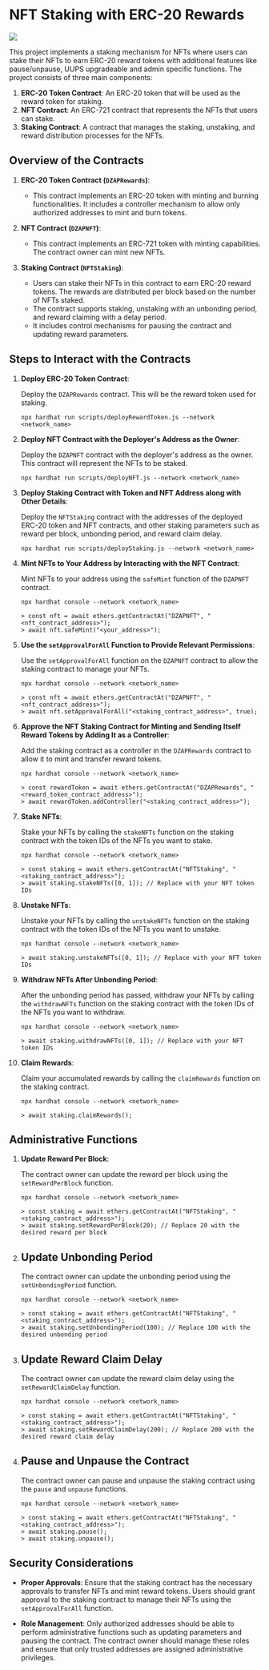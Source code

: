 # NFT Staking with ERC-20 Rewards

[![](https://mermaid.ink/img/pako:eNqVVk1v4jAQ_StWLnuhq23YUw8r0VBaaFmhttuVGipk4gGsJnbkjyJU9b_v2E5omlIWIiSwPfPem_HMhNcokwyis2iRy3W2osqQ-_5UEHy0nS8VLVekD2UuN7NECqNoZnQ4dk_vNB0KbWieEwYlCAYi46CfyMnJL9KL0-BJ-o-9yS2sqWKaZBXKUwMlDvbd9C_lhiykcmjoWIAwxEj0KcocDDR8zvcxn39g_j2437KSNTerCh3UN00oYwo0fmsi1wJUkyLIOj9GVrJPVrKVhZLuDH3mYtlSdnGbnMQ_CBXM2dTqEKBBEWQl3fQODFE-raQERea5zJ47xIq5FMxB4yaXrOPRKrssp7xAaTndNCG7AfLngZFiXFPRKpIxF2aGmhvV0T9NE5cJTRfgjsnCisxwKQh-2jcTUtSPU2_pgBzxRlpVZ2EPOWZiNgFVcK0RviHhopYApleWSr7QfCBVD3f-r-UiToMPEN2-LJRWUEGXEBQ6uY18DipWFO6bRuY53k-b8VNHeNYBsjL2mRELlIaVR9uXjOA6myiZYdreZV3WyUAD8BluStpRk0HRZZy6g0aoZL4hLjHcl5mRzyDIsN_MwFVFZcWRZFdx-if4HEM3dG2XKaAaQhvgJOOCGF6Ac263BLHaI-Hxd175BfphHHS7ZmSKrg8S3tARenOII6MCOCaK0f4oPrfw13GMqji8cV1oh8cxCnGMumni2UIbZpktbE4N1ONkX0vWb4vZ2PeJmyTv-NdVeZTUYqwHFcZ1nE689Q65N9tqOwLwxlVa-RXk-LSe1QLWhLvx50KgHvYd8yEOYOMq37bE6BncyyOSPQ7JHnfTB6zOxaYGcXeeIahzcyK2iC-gdIVcmbI2buNG2m_vQPZxWm-X_nDnNG1tBsNdk6a1Gd4su4oh6kQFAlLO8O_Hq3OeRmaFh9PoDH8yWFCbm2k0FW9oSq2RdxuRRWdGWehEStrlql7YkmFZ9jnFbBT1ZknFo5S4XNBcw9s_doj73Q?type=png)](https://mermaid.live/edit#pako:eNqVVk1v4jAQ_StWLnuhq23YUw8r0VBaaFmhttuVGipk4gGsJnbkjyJU9b_v2E5omlIWIiSwPfPem_HMhNcokwyis2iRy3W2osqQ-_5UEHy0nS8VLVekD2UuN7NECqNoZnQ4dk_vNB0KbWieEwYlCAYi46CfyMnJL9KL0-BJ-o-9yS2sqWKaZBXKUwMlDvbd9C_lhiykcmjoWIAwxEj0KcocDDR8zvcxn39g_j2437KSNTerCh3UN00oYwo0fmsi1wJUkyLIOj9GVrJPVrKVhZLuDH3mYtlSdnGbnMQ_CBXM2dTqEKBBEWQl3fQODFE-raQERea5zJ47xIq5FMxB4yaXrOPRKrssp7xAaTndNCG7AfLngZFiXFPRKpIxF2aGmhvV0T9NE5cJTRfgjsnCisxwKQh-2jcTUtSPU2_pgBzxRlpVZ2EPOWZiNgFVcK0RviHhopYApleWSr7QfCBVD3f-r-UiToMPEN2-LJRWUEGXEBQ6uY18DipWFO6bRuY53k-b8VNHeNYBsjL2mRELlIaVR9uXjOA6myiZYdreZV3WyUAD8BluStpRk0HRZZy6g0aoZL4hLjHcl5mRzyDIsN_MwFVFZcWRZFdx-if4HEM3dG2XKaAaQhvgJOOCGF6Ac263BLHaI-Hxd175BfphHHS7ZmSKrg8S3tARenOII6MCOCaK0f4oPrfw13GMqji8cV1oh8cxCnGMumni2UIbZpktbE4N1ONkX0vWb4vZ2PeJmyTv-NdVeZTUYqwHFcZ1nE689Q65N9tqOwLwxlVa-RXk-LSe1QLWhLvx50KgHvYd8yEOYOMq37bE6BncyyOSPQ7JHnfTB6zOxaYGcXeeIahzcyK2iC-gdIVcmbI2buNG2m_vQPZxWm-X_nDnNG1tBsNdk6a1Gd4su4oh6kQFAlLO8O_Hq3OeRmaFh9PoDH8yWFCbm2k0FW9oSq2RdxuRRWdGWehEStrlql7YkmFZ9jnFbBT1ZknFo5S4XNBcw9s_doj73Q)

This project implements a staking mechanism for NFTs where users can stake their NFTs to earn ERC-20 reward tokens with additional features like pause/unpause, UUPS upgradeable and admin specific functions. The project consists of three main components:

1. **ERC-20 Token Contract**: An ERC-20 token that will be used as the reward token for staking.
2. **NFT Contract**: An ERC-721 contract that represents the NFTs that users can stake.
3. **Staking Contract**: A contract that manages the staking, unstaking, and reward distribution processes for the NFTs.

## Overview of the Contracts

1. **ERC-20 Token Contract (`DZAPRewards`)**:

    - This contract implements an ERC-20 token with minting and burning functionalities. It includes a controller mechanism to allow only authorized addresses to mint and burn tokens.

2. **NFT Contract (`DZAPNFT`)**:

    - This contract implements an ERC-721 token with minting capabilities. The contract owner can mint new NFTs.

3. **Staking Contract (`NFTStaking`)**:
    - Users can stake their NFTs in this contract to earn ERC-20 reward tokens. The rewards are distributed per block based on the number of NFTs staked.
    - The contract supports staking, unstaking with an unbonding period, and reward claiming with a delay period.
    - It includes control mechanisms for pausing the contract and updating reward parameters.

## Steps to Interact with the Contracts

1.  **Deploy ERC-20 Token Contract**:

    Deploy the `DZAPRewards` contract. This will be the reward token used for staking.

    ```shell
    npx hardhat run scripts/deployRewardToken.js --network <network_name>
    ```

2.  **Deploy NFT Contract with the Deployer's Address as the Owner**:

    Deploy the `DZAPNFT` contract with the deployer's address as the owner. This contract will represent the NFTs to be staked.

    ```shell
    npx hardhat run scripts/deployNFT.js --network <network_name>
    ```

3.  **Deploy Staking Contract with Token and NFT Address along with Other Details**:

    Deploy the `NFTStaking` contract with the addresses of the deployed ERC-20 token and NFT contracts, and other staking parameters such as reward per block, unbonding period, and reward claim delay.

    ```shell
    npx hardhat run scripts/deployStaking.js --network <network_name>
    ```

4.  **Mint NFTs to Your Address by Interacting with the NFT Contract**:

    Mint NFTs to your address using the `safeMint` function of the `DZAPNFT` contract.

    ```shell
    npx hardhat console --network <network_name>

    > const nft = await ethers.getContractAt("DZAPNFT", "<nft_contract_address>");
    > await nft.safeMint("<your_address>");
    ```

5.  **Use the `setApprovalForAll` Function to Provide Relevant Permissions**:

    Use the `setApprovalForAll` function on the `DZAPNFT` contract to allow the staking contract to manage your NFTs.

    ```shell
    npx hardhat console --network <network_name>

    > const nft = await ethers.getContractAt("DZAPNFT", "<nft_contract_address>");
    > await nft.setApprovalForAll("<staking_contract_address>", true);

    ```

6.  **Approve the NFT Staking Contract for Minting and Sending Itself Reward Tokens by Adding It as a Controller**:

    Add the staking contract as a controller in the `DZAPRewards` contract to allow it to mint and transfer reward tokens.

    ```shell
    npx hardhat console --network <network_name>

    > const rewardToken = await ethers.getContractAt("DZAPRewards", "<reward_token_contract_address>");
    > await rewardToken.addController("<staking_contract_address>");

    ```

7.  **Stake NFTs**:

    Stake your NFTs by calling the `stakeNFTs` function on the staking contract with the token IDs of the NFTs you want to stake.

    ```shell
    npx hardhat console --network <network_name>

    > const staking = await ethers.getContractAt("NFTStaking", "<staking_contract_address>");
    > await staking.stakeNFTs([0, 1]); // Replace with your NFT token IDs

    ```

8.  **Unstake NFTs**:

    Unstake your NFTs by calling the `unstakeNFTs` function on the staking contract with the token IDs of the NFTs you want to unstake.

    ```shell
    npx hardhat console --network <network_name>

    > await staking.unstakeNFTs([0, 1]); // Replace with your NFT token IDs

    ```

9.  **Withdraw NFTs After Unbonding Period**:

    After the unbonding period has passed, withdraw your NFTs by calling the `withdrawNFTs` function on the staking contract with the token IDs of the NFTs you want to withdraw.

    ```shell
    npx hardhat console --network <network_name>

    > await staking.withdrawNFTs([0, 1]); // Replace with your NFT token IDs
    ```

10. **Claim Rewards**:

    Claim your accumulated rewards by calling the `claimRewards` function on the staking contract.

    ```shell
    npx hardhat console --network <network_name>

    > await staking.claimRewards();

    ```

## Administrative Functions

1. **Update Reward Per Block**:

    The contract owner can update the reward per block using the `setRewardPerBlock` function.

    ```shell
    npx hardhat console --network <network_name>

    > const staking = await ethers.getContractAt("NFTStaking", "<staking_contract_address>");
    > await staking.setRewardPerBlock(20); // Replace 20 with the desired reward per block

    ```

2. ## Update Unbonding Period

    The contract owner can update the unbonding period using the `setUnbondingPeriod` function.

    ```shell
    npx hardhat console --network <network_name>

    > const staking = await ethers.getContractAt("NFTStaking", "<staking_contract_address>");
    > await staking.setUnbondingPeriod(100); // Replace 100 with the desired unbonding period

    ```

3. ## Update Reward Claim Delay

    The contract owner can update the reward claim delay using the `setRewardClaimDelay` function.

    ```shell
    npx hardhat console --network <network_name>

    > const staking = await ethers.getContractAt("NFTStaking", "<staking_contract_address>");
    > await staking.setRewardClaimDelay(200); // Replace 200 with the desired reward claim delay

    ```

4. ## Pause and Unpause the Contract

    The contract owner can pause and unpause the staking contract using the `pause` and `unpause` functions.

    ```shell
    npx hardhat console --network <network_name>

    > const staking = await ethers.getContractAt("NFTStaking", "<staking_contract_address>");
    > await staking.pause();
    > await staking.unpause();
    ```

## Security Considerations

-   **Proper Approvals**: Ensure that the staking contract has the necessary approvals to transfer NFTs and mint reward tokens. Users should grant approval to the staking contract to manage their NFTs using the `setApprovalForAll` function.

-   **Role Management**: Only authorized addresses should be able to perform administrative functions such as updating parameters and pausing the contract. The contract owner should manage these roles and ensure that only trusted addresses are assigned administrative privileges.
